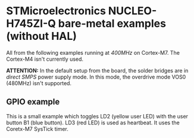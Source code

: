 # STMicroelectronics NUCLEO-H745ZI-Q bare-metal examples (without HAL)

All from the following examples running at *400MHz* on Cortex-M7. The Cortex-M4 isn't currently used.

**ATTENTION:**
In the default setup from the board, the solder bridges are in *direct SMPS* power supply mode. In this mode,
the overdrive mode VOS0 (480MHz) isn't supported.

## GPIO example

This is a small example which toggles LD2 (yellow user LED) with the user button B1 (blue button). LD3 (red LED) is used as heartbeat. It uses the Coretx-M7 SysTick timer.
